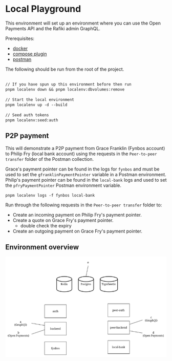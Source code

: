 # Local Playground

This environment will set up an environment where you can use the Open Payments API and the Rafiki
admin GraphQL.

Prerequisites:
- [docker](https://docs.docker.com/get-docker/)
- [compose plugin](https://docs.docker.com/compose/install/compose-plugin/) 
- [postman](https://www.postman.com/downloads/)

The following should be run from the root of the project.
```

// If you have spun up this environment before then run
pnpm localenv down && pnpm localenv:dbvolumes:remove

// Start the local environment
pnpm localenv up -d --build

// Seed auth tokens
pnpm localenv:seed:auth
```

## P2P payment
This will demonstrate a P2P payment from Grace Franklin (Fynbos account) to Philip Fry (local bank account) using
the requests in the `Peer-to-peer transfer` folder of the Postman collection.

Grace's payment pointer can be found in the logs for `fynbos` and must be used to set the `gfranklinPaymentPointer` variable in a Postman environment.
Philip's payment pointer can be found in the `local-bank` logs and used to set the `pfryPaymentPointer` Postman environment variable.
```
pnpm localenv logs -f fynbos local-bank
```

Run through the following requests in the `Peer-to-peer transfer` folder to:
- Create an incoming payment on Philip Fry's payment pointer.
- Create a quote on Grace Fry's payment pointer.
  - double check the expiry
- Create an outgoing payment on Grace Fry's payment pointer.

## Environment overview
![Docker compose environment](./local-dev.png)
